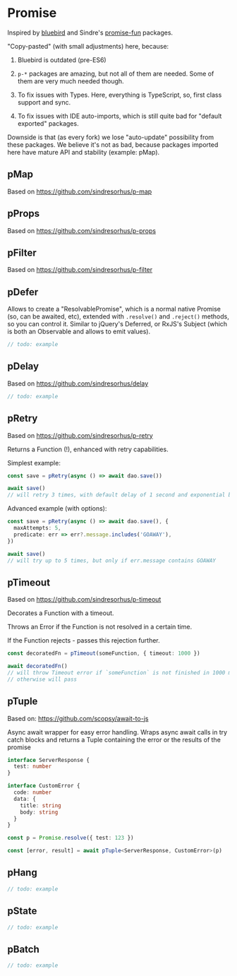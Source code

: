# Promise

Inspired by [bluebird](https://github.com/petkaantonov/bluebird) and Sindre's
[promise-fun](https://github.com/sindresorhus/promise-fun) packages.

"Copy-pasted" (with small adjustments) here, because:

1. Bluebird is outdated (pre-ES6)

2. `p-*` packages are amazing, but not all of them are needed. Some of them are very much needed
   though.

3. To fix issues with Types. Here, everything is TypeScript, so, first class support and sync.

4. To fix issues with IDE auto-imports, which is still quite bad for "default exported" packages.

Downside is that (as every fork) we lose "auto-update" possibility from these packages. We believe
it's not as bad, because packages imported here have mature API and stability (example: pMap).

## pMap

Based on https://github.com/sindresorhus/p-map

## pProps

Based on https://github.com/sindresorhus/p-props

## pFilter

Based on https://github.com/sindresorhus/p-filter

## pDefer

Allows to create a "ResolvablePromise", which is a normal native Promise (so, can be awaited, etc),
extended with `.resolve()` and `.reject()` methods, so you can control it. Similar to jQuery's
Deferred, or RxJS's Subject (which is both an Observable and allows to emit values).

```ts
// todo: example
```

## pDelay

Based on https://github.com/sindresorhus/delay

```ts
// todo: example
```

## pRetry

Based on https://github.com/sindresorhus/p-retry

Returns a Function (!), enhanced with retry capabilities.

Simplest example:

```ts
const save = pRetry(async () => await dao.save())

await save()
// will retry 3 times, with default delay of 1 second and exponential back-off (x2 delay multiplier)
```

Advanced example (with options):

```ts
const save = pRetry(async () => await dao.save(), {
  maxAttempts: 5,
  predicate: err => err?.message.includes('GOAWAY'),
})

await save()
// will try up to 5 times, but only if err.message contains GOAWAY
```

## pTimeout

Based on https://github.com/sindresorhus/p-timeout

Decorates a Function with a timeout.

Throws an Error if the Function is not resolved in a certain time.

If the Function rejects - passes this rejection further.

```ts
const decoratedFn = pTimeout(someFunction, { timeout: 1000 })

await decoratedFn()
// will throw Timeout error if `someFunction` is not finished in 1000 ms.
// otherwise will pass
```

## pTuple

Based on: https://github.com/scopsy/await-to-js

Async await wrapper for easy error handling. Wraps async await calls in try catch blocks and returns
a Tuple containing the error or the results of the promise

```ts
interface ServerResponse {
  test: number
}

interface CustomError {
  code: number
  data: {
    title: string
    body: string
  }
}

const p = Promise.resolve({ test: 123 })

const [error, result] = await pTuple<ServerResponse, CustomError>(p)
```

## pHang

```ts
// todo: example
```

## pState

```ts
// todo: example
```

## pBatch

```ts
// todo: example
```
